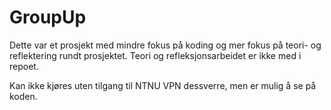 # GroupUp

Dette var et prosjekt med mindre fokus på koding og mer fokus på teori- og reflektering rundt prosjektet.
Teori og refleksjonsarbeidet er ikke med i repoet.

Kan ikke kjøres uten tilgang til NTNU VPN dessverre, men er mulig å se på koden.

